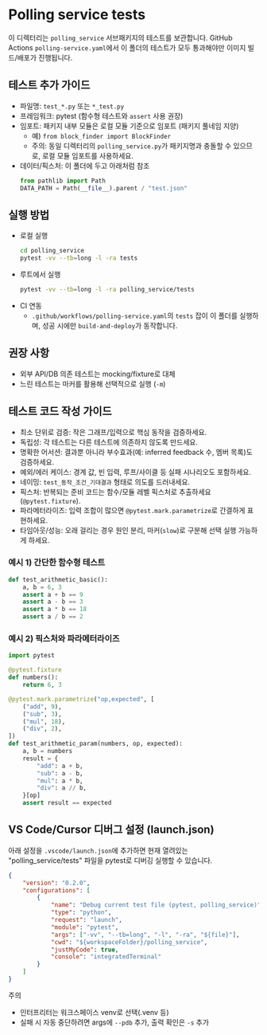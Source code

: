 # Polling service tests

이 디렉터리는 `polling_service` 서브패키지의 테스트를 보관합니다. GitHub Actions `polling-service.yaml`에서 이 폴더의 테스트가 모두 통과해야만 이미지 빌드/배포가 진행됩니다.

## 테스트 추가 가이드
- 파일명: `test_*.py` 또는 `*_test.py`
- 프레임워크: pytest (함수형 테스트와 `assert` 사용 권장)
- 임포트: 패키지 내부 모듈은 로컬 모듈 기준으로 임포트 (패키지 풀네임 지양)
  - 예) `from block_finder import BlockFinder`
  - 주의: 동일 디렉터리의 `polling_service.py`가 패키지명과 충돌할 수 있으므로, 로컬 모듈 임포트를 사용하세요.
- 데이터/픽스처: 이 폴더에 두고 아래처럼 참조
  ```python
  from pathlib import Path
  DATA_PATH = Path(__file__).parent / "test.json"
  ```

## 실행 방법
- 로컬 실행
  ```bash
  cd polling_service
  pytest -vv --tb=long -l -ra tests
  ```
- 루트에서 실행
  ```bash
  pytest -vv --tb=long -l -ra polling_service/tests
  ```
- CI 연동
  - `.github/workflows/polling-service.yaml`의 `tests` 잡이 이 폴더를 실행하며, 성공 시에만 `build-and-deploy`가 동작합니다.

## 권장 사항
- 외부 API/DB 의존 테스트는 mocking/fixture로 대체
- 느린 테스트는 마커를 활용해 선택적으로 실행 (`-m`)

## 테스트 코드 작성 가이드
- 최소 단위로 검증: 작은 그래프/입력으로 핵심 동작을 검증하세요.
- 독립성: 각 테스트는 다른 테스트에 의존하지 않도록 만드세요.
- 명확한 어서션: 결과뿐 아니라 부수효과(예: inferred feedback 수, 멤버 목록)도 검증하세요.
- 예외/에러 케이스: 경계 값, 빈 입력, 루프/사이클 등 실패 시나리오도 포함하세요.
- 네이밍: `test_동작_조건_기대결과` 형태로 의도를 드러내세요.
- 픽스처: 반복되는 준비 코드는 함수/모듈 레벨 픽스처로 추출하세요(`@pytest.fixture`).
- 파라메터라이즈: 입력 조합이 많으면 `@pytest.mark.parametrize`로 간결하게 표현하세요.
- 타임아웃/성능: 오래 걸리는 경우 원인 분리, 마커(`slow`)로 구분해 선택 실행 가능하게 하세요.

### 예시 1) 간단한 함수형 테스트
```python
def test_arithmetic_basic():
    a, b = 6, 3
    assert a + b == 9
    assert a - b == 3
    assert a * b == 18
    assert a / b == 2
```

### 예시 2) 픽스처와 파라메터라이즈
```python
import pytest

@pytest.fixture
def numbers():
    return 6, 3

@pytest.mark.parametrize("op,expected", [
    ("add", 9),
    ("sub", 3),
    ("mul", 18),
    ("div", 2),
])
def test_arithmetic_param(numbers, op, expected):
    a, b = numbers
    result = {
        "add": a + b,
        "sub": a - b,
        "mul": a * b,
        "div": a // b,
    }[op]
    assert result == expected
```

## VS Code/Cursor 디버그 설정 (launch.json)
아래 설정을 `.vscode/launch.json`에 추가하면 현재 열려있는 "polling_service/tests" 파일을 pytest로 디버깅 실행할 수 있습니다.

```json
{
    "version": "0.2.0",
    "configurations": [
        {
            "name": "Debug current test file (pytest, polling_service)",
            "type": "python",
            "request": "launch",
            "module": "pytest",
            "args": ["-vv", "--tb=long", "-l", "-ra", "${file}"],
            "cwd": "${workspaceFolder}/polling_service",
            "justMyCode": true,
            "console": "integratedTerminal"
        }
    ]
}
```

주의
- 인터프리터는 워크스페이스 venv로 선택(.venv 등)
- 실패 시 자동 중단하려면 args에 `--pdb` 추가, 출력 확인은 `-s` 추가
